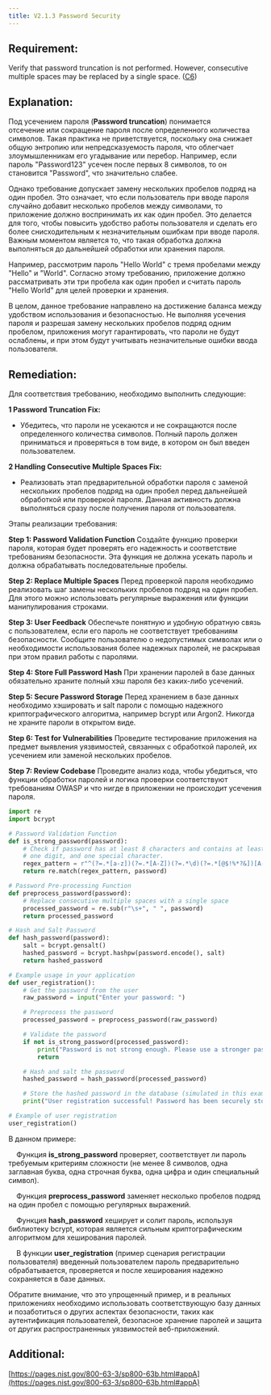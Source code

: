 ```yaml
---
title: V2.1.3 Password Security
---
```




## Requirement:

Verify that password truncation is not performed. However, consecutive multiple spaces may be replaced by a single space. ([C6](https://owasp.org/www-project-proactive-controls/#div-numbering))

## Explanation:

Под усечением пароля (**Password truncation**) понимается отсечение или сокращение пароля после определенного количества символов. Такая практика не приветствуется, поскольку она снижает общую энтропию или непредсказуемость пароля, что облегчает злоумышленникам его угадывание или перебор. Например, если пароль "Password123" усечен после первых 8 символов, то он становится "Password", что значительно слабее.

Однако требование допускает замену нескольких пробелов подряд на один пробел. Это означает, что если пользователь при вводе пароля случайно добавит несколько пробелов между символами, то приложение должно воспринимать их как один пробел. Это делается для того, чтобы повысить удобство работы пользователя и сделать его более снисходительным к незначительным ошибкам при вводе пароля. Важным моментом является то, что такая обработка должна выполняться до дальнейшей обработки или хранения пароля.

Например, рассмотрим пароль "Hello World" с тремя пробелами между "Hello" и "World". Согласно этому требованию, приложение должно рассматривать эти три пробела как один пробел и считать пароль "Hello World" для целей проверки и хранения.

В целом, данное требование направлено на достижение баланса между удобством использования и безопасностью. Не выполняя усечения пароля и разрешая замену нескольких пробелов подряд одним пробелом, приложения могут гарантировать, что пароли не будут ослаблены, и при этом будут учитывать незначительные ошибки ввода пользователя.

## Remediation:

Для соответствия требованию, необходимо выполнить следующие:

**1 Password Truncation Fix:**
  - Убедитесь, что пароли не усекаются и не сокращаются после определенного количества символов. Полный пароль должен приниматься и проверяться в том виде, в котором он был введен пользователем.

**2 Handling Consecutive Multiple Spaces Fix:**
  - Реализовать этап предварительной обработки пароля с заменой нескольких пробелов подряд на один пробел перед дальнейшей обработкой или проверкой пароля. Данная активность должна выполняться сразу после получения пароля от пользователя.


Этапы реализации требования:

**Step 1: Password Validation Function**
    Создайте функцию проверки пароля, которая будет проверять его надежность и соответствие требованиям безопасности. Эта функция не должна усекать пароль и должна обрабатывать последовательные пробелы.

**Step 2: Replace Multiple Spaces**
    Перед проверкой пароля необходимо реализовать шаг замены нескольких пробелов подряд на один пробел. Для этого можно использовать регулярные выражения или функции манипулирования строками.

**Step 3: User Feedback**
    Обеспечьте понятную и удобную обратную связь с пользователем, если его пароль не соответствует требованиям безопасности. Сообщите пользователю о недопустимых символах или о необходимости использования более надежных паролей, не раскрывая при этом правил работы с паролями.

**Step 4: Store Full Password Hash**
    При хранении паролей в базе данных обязательно храните полный хэш пароля без каких-либо усечений.

**Step 5: Secure Password Storage**
    Перед хранением в базе данных необходимо хэшировать и salt пароли с помощью надежного криптографического алгоритма, например bcrypt или Argon2. Никогда не храните пароли в открытом виде.

**Step 6: Test for Vulnerabilities**
    Проведите тестирование приложения на предмет выявления уязвимостей, связанных с обработкой паролей, их усечением или заменой нескольких пробелов. 

**Step 7: Review Codebase**
    Проведите анализ кода, чтобы убедиться, что функции обработки паролей и логика проверки соответствуют требованиям OWASP и что нигде в приложении не происходит усечения пароля.


```python title="Пример функции проверки пароля"
import re
import bcrypt

# Password Validation Function
def is_strong_password(password):
    # Check if password has at least 8 characters and contains at least one uppercase letter, one lowercase letter,
    # one digit, and one special character.
    regex_pattern = r"^(?=.*[a-z])(?=.*[A-Z])(?=.*\d)(?=.*[@$!%*?&])[A-Za-z\d@$!%*?&]{8,}$"
    return re.match(regex_pattern, password)

# Password Pre-processing Function
def preprocess_password(password):
    # Replace consecutive multiple spaces with a single space
    processed_password = re.sub(r"\s+", " ", password)
    return processed_password

# Hash and Salt Password
def hash_password(password):
    salt = bcrypt.gensalt()
    hashed_password = bcrypt.hashpw(password.encode(), salt)
    return hashed_password

# Example usage in your application
def user_registration():
    # Get the password from the user
    raw_password = input("Enter your password: ")

    # Preprocess the password
    processed_password = preprocess_password(raw_password)

    # Validate the password
    if not is_strong_password(processed_password):
        print("Password is not strong enough. Please use a stronger password.")
        return

    # Hash and salt the password
    hashed_password = hash_password(processed_password)

    # Store the hashed password in the database (simulated in this example)
    print("User registration successful! Password has been securely stored.")

# Example of user registration
user_registration()
```


В данном примере:

    Функция **is_strong_password** проверяет, соответствует ли пароль требуемым критериям сложности (не менее 8 символов, одна заглавная буква, одна строчная буква, одна цифра и один специальный символ).

    Функция **preprocess_password** заменяет несколько пробелов подряд на один пробел с помощью регулярных выражений.

    Функция **hash_password** хеширует и солит пароль, используя библиотеку bcrypt, которая является сильным криптографическим алгоритмом для хеширования паролей.

    В функции **user_registration** (пример сценария регистрации пользователя) введенный пользователем пароль предварительно обрабатывается, проверяется и после хеширования надежно сохраняется в базе данных.

Обратите внимание, что это упрощенный пример, и в реальных приложениях необходимо использовать соответствующую базу данных и позаботиться о других аспектах безопасности, таких как аутентификация пользователей, безопасное хранение паролей и защита от других распространенных уязвимостей веб-приложений. 

## Additional:

[https://pages.nist.gov/800-63-3/sp800-63b.html#appA](https://pages.nist.gov/800-63-3/sp800-63b.html#appA)




